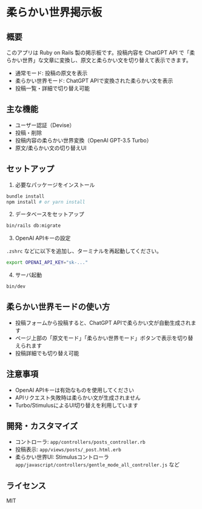 # 柔らかい世界掲示板

## 概要

このアプリは Ruby on Rails 製の掲示板です。投稿内容を ChatGPT API で「柔らかい世界」な文章に変換し、原文と柔らかい文を切り替えて表示できます。

- 通常モード: 投稿の原文を表示
- 柔らかい世界モード: ChatGPT APIで変換された柔らかい文を表示
- 投稿一覧・詳細で切り替え可能

## 主な機能
- ユーザー認証（Devise）
- 投稿・削除
- 投稿内容の柔らかい世界変換（OpenAI GPT-3.5 Turbo）
- 原文/柔らかい文の切り替えUI

## セットアップ

1. 必要なパッケージをインストール

```zsh
bundle install
npm install # or yarn install
```

2. データベースをセットアップ

```zsh
bin/rails db:migrate
```

3. OpenAI APIキーの設定

`.zshrc` などに以下を追加し、ターミナルを再起動してください。

```zsh
export OPENAI_API_KEY="sk-..."
```

4. サーバ起動

```zsh
bin/dev
```

## 柔らかい世界モードの使い方

- 投稿フォームから投稿すると、ChatGPT APIで柔らかい文が自動生成されます
- ページ上部の「原文モード」「柔らかい世界モード」ボタンで表示を切り替えられます
- 投稿詳細でも切り替え可能

## 注意事項
- OpenAI APIキーは有効なものを使用してください
- APIリクエスト失敗時は柔らかい文が生成されません
- Turbo/StimulusによるUI切り替えを利用しています

## 開発・カスタマイズ
- コントローラ: `app/controllers/posts_controller.rb`
- 投稿表示: `app/views/posts/_post.html.erb`
- 柔らかい世界UI: Stimulusコントローラ `app/javascript/controllers/gentle_mode_all_controller.js` など

## ライセンス
MIT
